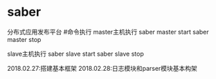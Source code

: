 # saber
分布式应用发布平台
#命令执行
master主机执行
saber master start
saber master stop

slave主机执行
saber slave start
saber slave stop


2018.02.27:搭建基本框架
2018.02.28:日志模块和parser模块基本构架
